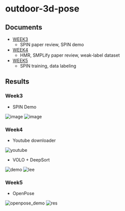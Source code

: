 # outdoor-3d-pose

## Documents
- [WEEK3](https://github.com/TheStarkor/CS409-meeting/tree/master/docs/week3)
    - SPIN paper review, SPIN demo
- [WEEK4](https://github.com/TheStarkor/CS409-meeting/tree/master/docs/week4)
    - HMR, SMPLify paper review, weak-label dataset
- [WEEK5](https://github.com/TheStarkor/CS409-meeting/tree/master/docs/week5)
    - SPIN training, data labeling

## Results

### Week3 
- SPIN Demo  

![image](https://user-images.githubusercontent.com/45455072/93908460-9ac84200-fd39-11ea-96a6-dcf6dab64d92.png)
![image](https://user-images.githubusercontent.com/45455072/93911387-48892000-fd3d-11ea-996b-310c632f7f94.png)

### Week4
- Youtube downloader  

![youtube](https://user-images.githubusercontent.com/45455072/94900745-7eae6880-04d0-11eb-89b8-0266c3fcc84f.gif)


- VOLO + DeepSort  

![demo](https://github.com/TheStarkor/CS409-meeting/blob/master/src/demo.gif?raw=true)
![lee](https://github.com/TheStarkor/CS409-meeting/blob/master/src/lee.gif?raw=true)

### Week5
- OpenPose  

![openpose_demo](https://user-images.githubusercontent.com/45455072/94904645-9557be00-04d6-11eb-9bf4-3e9a2676ddf9.gif)
![res](https://user-images.githubusercontent.com/45455072/94905289-99d0a680-04d7-11eb-834a-844cafda3c72.gif)
